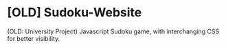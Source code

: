 [OLD] Sudoku-Website
==============

(OLD: University Project) Javascript Sudoku game, with interchanging CSS for better visibility.
